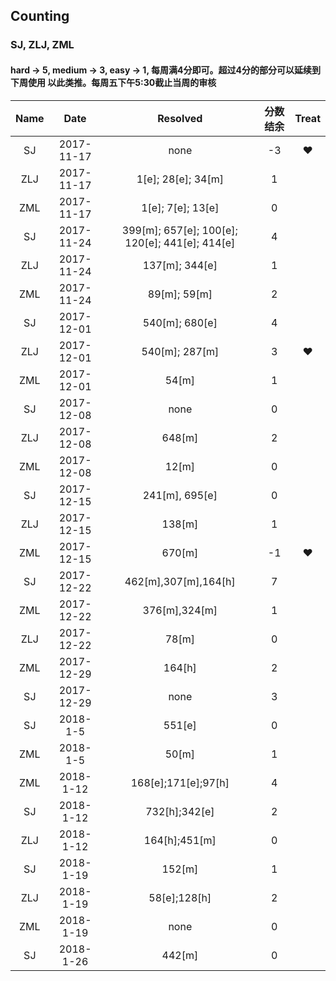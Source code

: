 ## Counting
###  SJ, ZLJ, ZML
#### hard -> 5, medium -> 3, easy -> 1, 每周满4分即可。超过4分的部分可以延续到下周使用 以此类推。每周五下午5:30截止当周的审核

| Name  | Date  | Resolved | 分数结余 | Treat |
| :------------: |:---------------:| :-----: | :-----: | :-----: |
| SJ  | 2017-11-17 | none      | -3 | ❤️ |
| ZLJ | 2017-11-17 | 1[e]; 28[e]; 34[m] | 1 |  |
| ZML | 2017-11-17 | 1[e]; 7[e]; 13[e]  | 0 |  |
| SJ  | 2017-11-24 | 399[m]; 657[e]; 100[e]; 120[e]; 441[e]; 414[e] | 4 |  |
| ZLJ | 2017-11-24 | 137[m]; 344[e]| 1 |  |
| ZML | 2017-11-24 | 89[m]; 59[m]| 2 |  |
| SJ  | 2017-12-01 | 540[m]; 680[e]| 4 |  |
| ZLJ | 2017-12-01 | 540[m]; 287[m]| 3 | ❤️ |
| ZML | 2017-12-01 | 54[m]| 1 |  |
| SJ  | 2017-12-08 | none| 0 |  |
| ZLJ | 2017-12-08 | 648[m]| 2 |  |
| ZML | 2017-12-08 | 12[m]| 0 |  |
| SJ  | 2017-12-15 | 241[m], 695[e]| 0 |  |
| ZLJ | 2017-12-15 | 138[m]| 1 |  |
| ZML | 2017-12-15 | 670[m]| -1 | ❤️ |
| SJ  | 2017-12-22 | 462[m],307[m],164[h]| 7 |  |
| ZML  | 2017-12-22 | 376[m],324[m]| 1 |  |
| ZLJ  | 2017-12-22 | 78[m] | 0 |  |
| ZML  | 2017-12-29 | 164[h]| 2 |  |
| SJ  | 2017-12-29 | none | 3 |  |
| SJ  | 2018-1-5 | 551[e] | 0 |  |
| ZML  | 2018-1-5 | 50[m] | 1 |  |
| ZML  | 2018-1-12 | 168[e];171[e];97[h] | 4 |  |
| SJ  | 2018-1-12 | 732[h];342[e] | 2 |  |
| ZLJ  | 2018-1-12 | 164[h];451[m] | 0 |  |
| SJ  | 2018-1-19 | 152[m] | 1 |  |
| ZLJ  | 2018-1-19 | 58[e];128[h] | 2 |  |
| ZML  | 2018-1-19 | none  | 0 |  |
| SJ  | 2018-1-26 | 442[m] | 0 |  |
